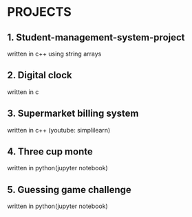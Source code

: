 # PROJECTS
## 1. Student-management-system-project
written in c++ using string arrays

## 2. Digital clock
written in c 

## 3. Supermarket billing system
written in c++ (youtube: simplilearn)

## 4. Three cup monte
written in python(jupyter notebook)

## 5. Guessing game challenge
written in python(jupyter notebook)

